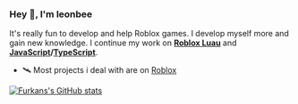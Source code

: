 ### Hey 👋, I'm leonbee

It's really fun to develop and help Roblox games. I develop myself more and gain new knowledge. I continue my work on **[Roblox Luau](https://luau-lang.org)** and **[JavaScript](https://www.javascript.com)/[TypeScript](https://www.typescriptlang.org)**.

- 🛰️ Most projects i deal with are on [Roblox](https://www.roblox.com/users/1862014843/profile)
 
[![Furkans's GitHub stats](https://github-readme-stats.vercel.app/api?username=leonbee0)](https://github.com/leonbee0/github-readme-stats)
